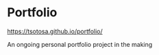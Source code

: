# Portfolio

https://tsotosa.github.io/portfolio/

An ongoing personal portfolio project in the making
